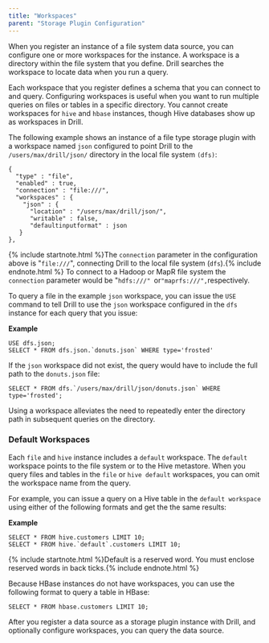 ```yaml
---
title: "Workspaces"
parent: "Storage Plugin Configuration"
---
```

When you register an instance of a file system data source, you can configure
one or more workspaces for the instance. A workspace is a directory within the
file system that you define. Drill searches the workspace to locate data when
you run a query.

Each workspace that you register defines a schema that you can connect to and
query. Configuring workspaces is useful when you want to run multiple queries
on files or tables in a specific directory. You cannot create workspaces for
`hive` and `hbase` instances, though Hive databases show up as workspaces in
Drill.

The following example shows an instance of a file type storage plugin with a
workspace named `json` configured to point Drill to the
`/users/max/drill/json/` directory in the local file system `(dfs)`:

    {
      "type" : "file",
      "enabled" : true,
      "connection" : "file:///",
      "workspaces" : {
        "json" : {
          "location" : "/users/max/drill/json/",
          "writable" : false,
          "defaultinputformat" : json
       } 
    },

{% include startnote.html %}The `connection` parameter in the configuration above is "`file:///`", connecting Drill to the local file system (`dfs`).{% include endnote.html %}
To connect to a Hadoop or MapR file system the `connection` parameter would be "`hdfs:///" `or` "maprfs:///", `respectively.

To query a file in the example `json` workspace, you can issue the `USE`
command to tell Drill to use the `json` workspace configured in the `dfs`
instance for each query that you issue:

**Example**

    USE dfs.json;
    SELECT * FROM dfs.json.`donuts.json` WHERE type='frosted'

If the `json` workspace did not exist, the query would have to include the
full path to the `donuts.json` file:

    SELECT * FROM dfs.`/users/max/drill/json/donuts.json` WHERE type='frosted';

Using a workspace alleviates the need to repeatedly enter the directory path
in subsequent queries on the directory.

### Default Workspaces

Each `file` and `hive` instance includes a `default` workspace. The `default`
workspace points to the file system or to the Hive metastore. When you query
files and tables in the `file` or `hive default` workspaces, you can omit the
workspace name from the query.

For example, you can issue a query on a Hive table in the `default workspace`
using either of the following formats and get the the same results:

**Example**

    SELECT * FROM hive.customers LIMIT 10;
    SELECT * FROM hive.`default`.customers LIMIT 10;

{% include startnote.html %}Default is a reserved word. You must enclose reserved words in back ticks.{% include endnote.html %}


Because HBase instances do not have workspaces, you can use the following
format to query a table in HBase:

    SELECT * FROM hbase.customers LIMIT 10;

After you register a data source as a storage plugin instance with Drill, and
optionally configure workspaces, you can query the data source.